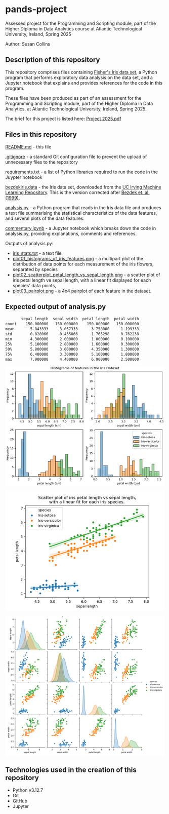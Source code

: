 # pands-project
Assessed project for the Programming and Scripting module, part of the 
Higher Diploma in Data Analytics course at Atlantic Technological University, 
Ireland, Spring 2025 

Author: Susan Collins

## Description of this repository

This repository comprises files containing [Fisher's Iris data set](https://en.wikipedia.org/wiki/Iris_flower_data_set), a Python program that performs exploratory data analysis on the data set, and a Jupyter notebook that explains and provides references for the code in this program. 

These files have been produced as part of an assessment for the Programming and Scripting module, part of the Higher Diploma in Data Analytics, at Atlantic Technological University, Ireland, Spring 2025.

The brief for this project is listed here: [Project 2025.pdf](https://github.com/andrewbeattycourseware/pands-courseware/blob/main/labs/Project%202025.pdf)

## Files in this repository
[README.md](https://github.com/SuColl/pands-project/blob/main/README.md)  - this file

[.gitignore](https://github.com/SuColl/pands-project/blob/main/.gitignore) - a standard Git configuration file to prevent the upload of unnecessary files to the repository

[requirements.txt](https://github.com/SuColl/pands-project/blob/main/requirements.txt) - a list of Python libraries required to run the code in the Juypter notebook

[bezdekiris.data](https://github.com/SuColl/pands-project/blob/main/bezdekIris.data) - the Iris data set, downloaded from the [UC Irving Machine Learning Repository](https://archive.ics.uci.edu/dataset/53/iris). This is the version corrected after [Bezdek et. al. (1999)](https://doi.org/10.1109/91.771092).

[analysis.py](https://github.com/SuColl/pands-project/blob/main/analysis.py) - a Python program that reads in the Iris data file and produces a text file summarising the statistical characteristics of the data features, and several plots of the data features. 

[commentary.ipynb](https://github.com/SuColl/pands-project/blob/main/commentary.ipynb) - a Jupyter notebook which breaks down the code in analysis.py, providing explanations, comments and references.

Outputs of analysis.py:
- [iris_stats.txt]() - a text file
- [plot01_histograms_of_iris_features.png](https://github.com/SuColl/pands-project/blob/main/plot01_histograms_of_iris_features.png) - a multipart plot of the distribution of data points for each measurement of the iris flowers, separated by species
- [plot02_scatterplot_petal_length_vs_sepal_length.png](https://github.com/SuColl/pands-project/blob/main/plot02_scatterplot_petal_length_vs_sepal_length.png) - a scatter plot of iris petal length ve sepal length, with a linear fit displayed for each species' data points,
- [plot03_pairplot.png](https://github.com/SuColl/pands-project/blob/main/plot03_pairplot.png) - a 4x4 pairplot of each feature in the dataset.

## Expected output of analysis.py
```
       sepal length  sepal width  petal length  petal width
count    150.000000   150.000000    150.000000   150.000000
mean       5.843333     3.057333      3.758000     1.199333
std        0.828066     0.435866      1.765298     0.762238
min        4.300000     2.000000      1.000000     0.100000
25%        5.100000     2.800000      1.600000     0.300000
50%        5.800000     3.000000      4.350000     1.300000
75%        6.400000     3.300000      5.100000     1.800000
max        7.900000     4.400000      6.900000     2.500000

```

![](plot01_histograms_of_iris_features.png)

![](plot02_scatterplot_petal_length_vs_sepal_length.png)

![](plot03_pairplot.png)


## Technologies used in the creation of this repository
- Python v3.12.7
- Git
- GitHub
- Jupyter
